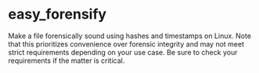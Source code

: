 # easy_forensify
Make a file forensically sound using hashes and timestamps on Linux. Note that this prioritizes convenience over forensic integrity and may not meet strict requirements depending on your use case. Be sure to check your requirements if the matter is critical.

